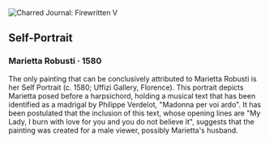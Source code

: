 <div class="artwork-of-the-day">
  <div class="container">
    <div class="img-wrapper">
      <img
        src="https://uploads5.wikiart.org/images/marietta-robusti/self-portrait-1580.jpg"
        alt="Charred Journal: Firewritten V" />
    </div>
    <div class="artwork-detail">
      <div class="artwork-origin"> 
        <h2 class="artwork-name">Self-Portrait</h2>
        <h3 class="artist">
          Marietta Robusti
                    ·  1580
        </h3>
      </div>
      <p class="description">
        <span class="artwork-description-text ng-binding" ng-bind-html="viewModel.ArtworkOfTheDay.Description | unsafe">The only painting that can be conclusively attributed to Marietta Robusti is her Self Portrait (c. 1580; Uffizi Gallery, Florence). This portrait depicts Marietta posed before a harpsichord, holding a musical text that has been identified as a madrigal by Philippe Verdelot, "Madonna per voi ardo". It has been postulated that the inclusion of this text, whose opening lines are "My Lady, I burn with love for you and you do not believe it", suggests that the painting was created for a male viewer, possibly Marietta's husband.</span>
                        <div class="text-shadow-container" ng-show="showShadow" style=""></div>
      </p>
    </div>
  </div>

</div>
